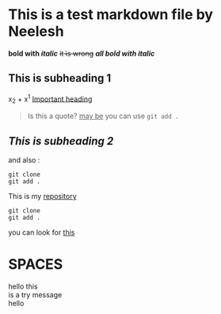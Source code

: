 # This is a test markdown file by Neelesh
<a name="heading-1"></a>
**bold with _italic_**
~~it is wrong~~
***all bold with italic***
## This is subheading 1
x<sub>2</sub> + x<sup>1</sup>
<ins>Important heading</ins>
> Is this a quote? <ins>may be</ins>
you can use `git add .`
 ## _This is subheading 2_
and also : 
```
git clone
git add .
```
This is my [repository](https://github.com/itsneeleshsingh/pwn.college_neelesh)
```
git clone
git add .
```
you can look for [this](#heading-1)
# SPACES
hello this\
is a try message<br/>
hello

